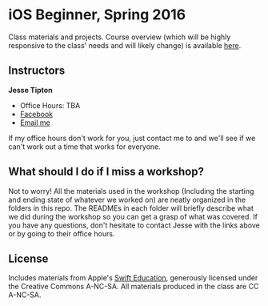 # iOS Beginner, Spring 2016

Class materials and projects. Course overview (which will be highly responsive to the class' needs and will likely change) is available [here](https://docs.google.com/document/d/1yQ3bC7nxbvQzLUsWP8gnpekn14kmnNnLyTWCipy_V5I/edit?usp=sharing).

## Instructors

**Jesse Tipton**
* Office Hours: TBA
* [Facebook](https://facebook.com/jessehtipton)
* [Email me](mailto:jessetipton@utexas.edu)

If my office hours don't work for you, just contact me to and we'll see if we can't work out a time that works for everyone.

## What should I do if I miss a workshop?

Not to worry! All the materials used in the workshop (Including the starting and ending state of whatever we worked on) are neatly organized in the folders in this repo. The READMEs in each folder will briefly describe what we did during the workshop so you can get a grasp of what was covered. If you have any questions, don't hesitate to contact Jesse with the links above or by going to their office hours.

## License

Includes materials from Apple's [Swift Education](https://swifteducation.github.io), generously licensed under the Creative Commons A-NC-SA. All materials produced in the class are CC A-NC-SA.
